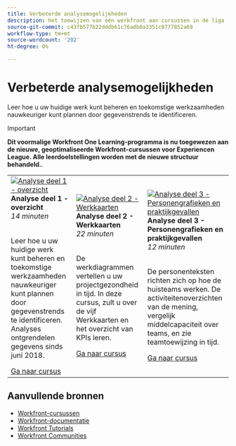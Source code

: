 ```yaml
---
title: Verbeterde analysemogelijkheden
description: het toewijzen van één werkfront aan cursussen in de liga
source-git-commit: c43fb577b22dddb61c76adb0a3351c0777852a69
workflow-type: tm+mt
source-wordcount: '202'
ht-degree: 0%

---
```


# Verbeterde analysemogelijkheden

Leer hoe u uw huidige werk kunt beheren en toekomstige werkzaamheden nauwkeuriger kunt plannen door gegevenstrends te identificeren.

>[!IMPORTANT]
>
>**Dit voormalige Workfront One Learning-programma is nu toegewezen aan de nieuwe, geoptimaliseerde Workfront-cursussen voor Experiencen League.  Alle leerdoelstellingen worden met de nieuwe structuur behandeld.**.

<table>
  <tr>
   <td>
      <a href="https://experienceleague.adobe.com/?recommended=Workfront-U-1-2022.1.analytics">
      <img alt="Analyse deel 1 - overzicht" src="https://cdn.experienceleague.adobe.com/thumb/analytics-part-1-overview.jpg"/>
      </a>
      <div>
         <strong>Analyse deel 1 - overzicht</strong></a>
         <br/><em>14 minuten</em>
      </div>
      <p>
        <br/>
         Leer hoe u uw huidige werk kunt beheren en toekomstige werkzaamheden nauwkeuriger kunt plannen door gegevenstrends te identificeren. Analyses ontgrendelen gegevens sinds juni 2018.
      </p>
      <a  rel="noreferrer" target="_blank" href="https://experienceleague.adobe.com/?recommended=Workfront-U-1-2022.1.analytics" class="spectrum-Button spectrum-Button--primary spectrum-Button--sizeM">
      <span class="spectrum-Button-label has-no-wrap has-text-weight-bold">Ga naar cursus</span>
      </a>
   </td>
   <td>
      <a href="https://experienceleague.adobe.com/?recommended=Workfront-U-1-2022.2.analytics">
      <img alt="Analyse deel 2 - Werkkaarten" src="https://cdn.experienceleague.adobe.com/thumb/analytics-part-1-overview.jpg"/>
      </a>
      <div>
         <strong>Analyse deel 2 - Werkkaarten</strong></a>
         <br/><em>22 minuten</em>
      </div>
      <p>
        <br/>
         De werkdiagrammen vertellen u uw projectgezondheid in tijd. In deze cursus, zult u over de vijf Werkkaarten en het overzicht van KPIs leren.
      </p>
      <a  rel="noreferrer" target="_blank" href="https://experienceleague.adobe.com/?recommended=Workfront-U-1-2022.2.analytics" class="spectrum-Button spectrum-Button--primary spectrum-Button--sizeM">
      <span class="spectrum-Button-label has-no-wrap has-text-weight-bold">Ga naar cursus</span>
      </a>
   </td>
   <td>
      <a href="https://experienceleague.adobe.com/?recommended=Workfront-U-1-2022.3.analytics">
      <img alt="Analyse deel 3 - Personengrafieken en praktijkgevallen" src="https://cdn.experienceleague.adobe.com/thumb/analytics-part-1-overview.jpg"/>
      </a>
      <div>
         <strong>Analyse deel 3 - Personengrafieken en praktijkgevallen</strong></a>
         <br/><em>12 minuten</em>
      </div>
      <p>
        <br/>
         De personenteksten richten zich op hoe de huisteams werken. De activiteitenoverzichten van de mening, vergelijk middelcapaciteit over teams, en zie teamtoewijzing in tijd.
      </p>
      <a  rel="noreferrer" target="_blank" href="https://experienceleague.adobe.com/?recommended=Workfront-U-3-2022.1.analytics" class="spectrum-Button spectrum-Button--primary spectrum-Button--sizeM">
      <span class="spectrum-Button-label has-no-wrap has-text-weight-bold">Ga naar cursus</span>
      </a>
   </td>      
  </tr>
</table>

## Aanvullende bronnen

* [Workfront-cursussen](https://experienceleague.adobe.com/?lang=en&amp;Solution=Workfront#courses)
* [Workfront-documentatie](https://experienceleague.adobe.com/docs/workfront.html)
* [Workfront Tutorials](https://experienceleague.adobe.com/docs/workfront-learn/tutorials-workfront/home.html)
* [Workfront Communities](https://experienceleaguecommunities.adobe.com/t5/workfront/ct-p/workfront)
